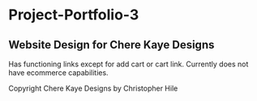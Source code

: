 # Project-Portfolio-3

## Website Design for Chere Kaye Designs

Has functioning links except for add cart or cart link. Currently does not have ecommerce capabilities.

Copyright Chere Kaye Designs by Christopher Hile
